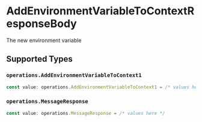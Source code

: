 # AddEnvironmentVariableToContextResponseBody

The new environment variable


## Supported Types

### `operations.AddEnvironmentVariableToContext1`

```typescript
const value: operations.AddEnvironmentVariableToContext1 = /* values here */
```

### `operations.MessageResponse`

```typescript
const value: operations.MessageResponse = /* values here */
```

